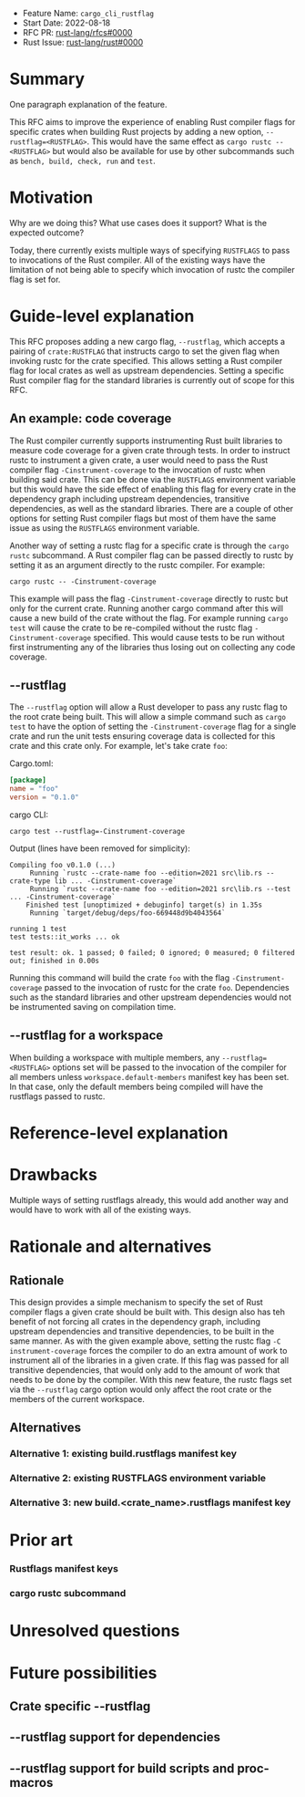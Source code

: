 - Feature Name: `cargo_cli_rustflag`
- Start Date: 2022-08-18
- RFC PR: [rust-lang/rfcs#0000](https://github.com/rust-lang/rfcs/pull/0000)
- Rust Issue: [rust-lang/rust#0000](https://github.com/rust-lang/rust/issues/0000)

# Summary
[summary]: #summary

One paragraph explanation of the feature.

This RFC aims to improve the experience of enabling Rust compiler flags for specific crates when building Rust projects
by adding a new option, `--rustflag=<RUSTFLAG>`. This would have the same effect as `cargo rustc -- <RUSTFLAG>` but would
also be available for use by other subcommands such as `bench, build, check, run` and `test`.

# Motivation
[motivation]: #motivation

Why are we doing this? What use cases does it support? What is the expected outcome?

Today, there currently exists multiple ways of specifying `RUSTFLAGS` to pass to invocations of the Rust compiler.
All of the existing ways have the limitation of not being able to specify which invocation of rustc the compiler flag
is set for.


# Guide-level explanation
[guide-level-explanation]: #guide-level-explanation

This RFC proposes adding a new cargo flag, `--rustflag`, which accepts a pairing of `crate:RUSTFLAG` that instructs cargo to set the
given flag when invoking rustc for the crate specified. This allows setting a Rust compiler flag for local crates as well as upstream
dependencies. Setting a specific Rust compiler flag for the standard libraries is currently out of scope for this RFC.

## An example: code coverage

The Rust compiler currently supports instrumenting Rust built libraries to measure code coverage for a given crate through tests.
In order to instruct rustc to instrument a given crate, a user would need to pass the Rust compiler flag `-Cinstrument-coverage`
to the invocation of rustc when building said crate. This can be done via the `RUSTFLAGS` environment variable but this would have
the side effect of enabling this flag for every crate in the dependency graph including upstream dependencies, transitive dependencies,
as well as the standard libraries. There are a couple of other options for setting Rust compiler flags but most of them have the
same issue as using the `RUSTFLAGS` environment variable.

Another way of setting a rustc flag for a specific crate is through the `cargo rustc` subcommand. A Rust compiler flag can be passed
directly to rustc by setting it as an argument directly to the rustc compiler. For example:

```
cargo rustc -- -Cinstrument-coverage
```

This example will pass the flag `-Cinstrument-coverage` directly to rustc but only for the current crate. Running another cargo command
after this will cause a new build of the crate without the flag. For example running `cargo test` will cause the crate to be re-compiled
without the rustc flag `-Cinstrument-coverage` specified. This would cause tests to be run without first instrumenting any of the libraries
thus losing out on collecting any code coverage.

## --rustflag

The `--rustflag` option will allow a Rust developer to pass any rustc flag to the root crate being built. This will allow a simple
command such as `cargo test` to have the option of setting the `-Cinstrument-coverage` flag for a single crate and run the unit tests
ensuring coverage data is collected for this crate and this crate only. For example, let's take crate `foo`:

Cargo.toml:
```toml
[package]
name = "foo"
version = "0.1.0"
```

cargo CLI:
```
cargo test --rustflag=-Cinstrument-coverage
```

Output (lines have been removed for simplicity):
```
Compiling foo v0.1.0 (...)
     Running `rustc --crate-name foo --edition=2021 src\lib.rs --crate-type lib ... -Cinstrument-coverage`
     Running `rustc --crate-name foo --edition=2021 src\lib.rs --test ... -Cinstrument-coverage`
    Finished test [unoptimized + debuginfo] target(s) in 1.35s
     Running `target/debug/deps/foo-669448d9b4043564`

running 1 test
test tests::it_works ... ok

test result: ok. 1 passed; 0 failed; 0 ignored; 0 measured; 0 filtered out; finished in 0.00s
```

Running this command will build the crate `foo` with the flag `-Cinstrument-coverage` passed to the invocation of rustc
for the crate `foo`. Dependencies such as the standard libraries and other upstream dependencies would not be instrumented
saving on compilation time.

## --rustflag for a workspace

When building a workspace with multiple members, any `--rustflag=<RUSTFLAG>` options set will be passed to the invocation
of the compiler for all members unless `workspace.default-members` manifest key has been set. In that case, only the default
members being compiled will have the rustflags passed to rustc.


# Reference-level explanation
[reference-level-explanation]: #reference-level-explanation



# Drawbacks
[drawbacks]: #drawbacks

Multiple ways of setting rustflags already, this would add another way and would have to work
with all of the existing ways.

# Rationale and alternatives
[rationale-and-alternatives]: #rationale-and-alternatives

## Rationale

This design provides a simple mechanism to specify the set of Rust compiler flags
a given crate should be built with. This design also has teh benefit of not forcing
all crates in the dependency graph, including upstream dependencies and transitive
dependencies, to be built in the same manner. As with the given example above, setting
the rustc flag `-C instrument-coverage` forces the compiler to do an extra amount
of work to instrument all of the libraries in a given crate. If this flag was passed
for all transitive dependencies, that would only add to the amount of work that needs
to be done by the compiler. With this new feature, the rustc flags set via the `--rustflag`
cargo option would only affect the root crate or the members of the current workspace.

## Alternatives

### Alternative 1: existing build.rustflags manifest key

### Alternative 2: existing RUSTFLAGS environment variable

### Alternative 3: new build.<crate_name>.rustflags manifest key

# Prior art
[prior-art]: #prior-art

### Rustflags manifest keys

### cargo rustc subcommand

# Unresolved questions
[unresolved-questions]: #unresolved-questions

# Future possibilities
[future-possibilities]: #future-possibilities

## Crate specific --rustflag

## --rustflag support for dependencies

## --rustflag support for build scripts and proc-macros
